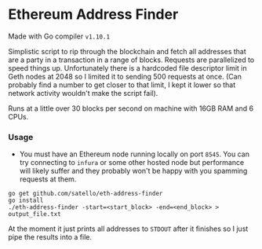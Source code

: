 # Ethereum Address Finder

Made with Go compiler `v1.10.1`

Simplistic script to rip through the blockchain and fetch all addresses that are a party in a transaction in a range of blocks. Requests are parallelized to speed things up. Unfortunately there is a hardcoded file descriptor limit in Geth nodes at 2048 so I limited it to sending 500 requests at once. (Can probably find a number to get closer to that limit, I kept it lower so that network activity wouldn't make the script fail).

Runs at a little over 30 blocks per second on machine with 16GB RAM and 6 CPUs.

### Usage

- You must have an Ethereum node running locally on port `8545`. You can try connecting to `infura` or some other hosted node but performance will likely suffer and they probably won't be happy with you spamming requests at them.

```
go get github.com/satello/eth-address-finder
go install
./eth-address-finder -start=<start_block> -end=<end_block> > output_file.txt
```

At the moment it just prints all addresses to `STDOUT` after it finishes so I just pipe the results into a file.
